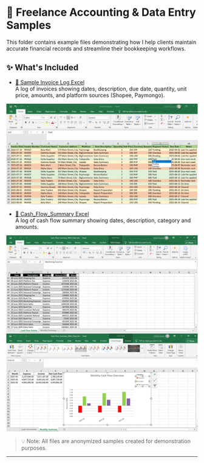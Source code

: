 # 📁 Freelance Accounting & Data Entry Samples

This folder contains example files demonstrating how I help clients maintain accurate financial records and streamline their bookkeeping workflows.

## ✨ What's Included

- [📄 Sample Invoice Log Excel](./Sample_Invoice_log.xlsx)  
  A log of invoices showing dates, description, due date, quantity, unit price, amounts, and platform sources (Shopee, Paymongo).

![Invoice Log Screenshot](./Screenshot_Invoice_log.jpg)

- [📄 Cash_Flow_Summary Excel](./Cash_Flow_Summary_With_Chart.xlsx)  
  A log of cash flow summary showing dates, description, category and amounts.

![Screenshot_Cash_Flow_Summary](./Screenshot_Cash_Flow_Summary.png)
![Screenshot_Chart_Cash_Flow_Summary](./Screenshot_Chart_Cash_Flow_Summary.png)

> 💡 Note: All files are anonymized samples created for demonstration purposes.


---
